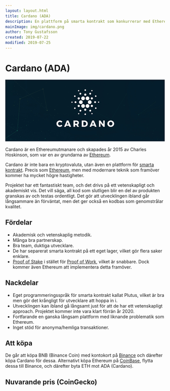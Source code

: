 ```yaml
---
layout: layout.html
title: Cardano (ADA)
description: En plattform på smarta kontrakt som konkurrerar med Ethereum. Deras metodik är akademisk och vetenskaplig.
mainImage: img/cardano.png
author: Tony Gustafsson
created: 2019-07-22
modified: 2019-07-25
---
```


# Cardano (ADA)

![Cardano](../img/cardano.png 'Cardano')

Cardano är en Ethereumutmanare och skapades år 2015 av Charles Hoskinson, som var en av grundarna av [Ethereum](/kryptovalutor/ethereum.html).

Cardano är inte bara en kryptovaluta, utan även en plattform för [smarta kontrakt](/tekniker/smarta-kontrakt.html). Precis som [Ethereum](/kryptovalutor/ethereum.html), men med modernare teknik som framöver kommer ha mycket högre hastigheter.

Projektet har ett fantastiskt team, och det drivs på ett vetenskapligt och akademiskt vis. Det vill säga, all kod som slutligen blir en del av produkten granskas av och testas ordentligt. Det gör att utvecklingen ibland går långsammare än förväntat, men det ger också en kodbas som genomstrålar kvalitet.

## Fördelar

-   Akademisk och vetenskaplig metodik.
-   Många bra partnerskap.
-   Bra team, duktiga utvecklare.
-   De har separerat smarta kontrakt på ett eget lager, vilket gör flera saker enklare.
-   [Proof of Stake](/tekniker/proof-of-stake.html) i stället för [Proof of Work](/tekniker/proof-of-work.html), vilket är snabbare. Dock kommer även Ethereum att implementera detta framöver.

## Nackdelar

-   Eget programmeringsspråk för smarta kontrakt kallat Plutus, vilket är bra men gör det krångligt för utvecklare att hoppa in i.
-   Utvecklingen kan ibland gå långsamt just för att de har ett vetenskapligt approach. Projektet kommer inte vara klart förrän år 2020.
-   Fortfarande en ganska långsam plattform med liknande problematik som Ethereum.
-   Inget stöd för anonyma/hemliga transaktioner.

## Att köpa

De går att köpa BNB (Binance Coin) med kontokort på [Binance](https://www.binance.com) och därefter köpa Cardano för dessa. Alternativt köpa Ethereum på [CoinBase](https://www.coinbase.com/), flytta dessa till Binance, och därefter byta ETH mot ADA (Cardano).

## Nuvarande pris (CoinGecko)

<script src="https://widgets.coingecko.com/coingecko-coin-ticker-widget.js"></script>

<coingecko-coin-ticker-widget currency="sek" coin-id="cardano" locale="en"></coingecko-coin-ticker-widget>

